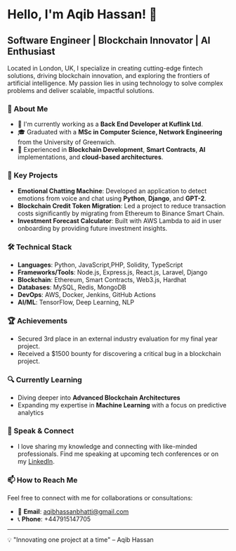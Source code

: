 # Hello, I'm Aqib Hassan! 👋

## Software Engineer | Blockchain Innovator | AI Enthusiast

Located in London, UK, I specialize in creating cutting-edge fintech solutions, driving blockchain innovation, and exploring the frontiers of artificial intelligence. My passion lies in using technology to solve complex problems and deliver scalable, impactful solutions.

### 🌟 About Me

- 🏢 I'm currently working as a **Back End Developer at Kuflink Ltd**.
- 🎓 Graduated with a **MSc in Computer Science, Network Engineering** from the University of Greenwich.
- 💼 Experienced in **Blockchain Development**, **Smart Contracts**, **AI** implementations, and **cloud-based architectures**.

### 🚀 Key Projects

- **Emotional Chatting Machine**: Developed an application to detect emotions from voice and chat using **Python**, **Django**, and **GPT-2**.
- **Blockchain Credit Token Migration**: Led a project to reduce transaction costs significantly by migrating from Ethereum to Binance Smart Chain.
- **Investment Forecast Calculator**: Built with AWS Lambda to aid in user onboarding by providing future investment insights.

### 🛠️ Technical Stack

- **Languages**: Python, JavaScript,PHP, Solidity, TypeScript
- **Frameworks/Tools**: Node.js, Express.js, React.js, Laravel, Django
- **Blockchain**: Ethereum, Smart Contracts, Web3.js, Hardhat
- **Databases**: MySQL, Redis, MongoDB
- **DevOps**: AWS, Docker, Jenkins, GitHub Actions
- **AI/ML**: TensorFlow, Deep Learning, NLP

### 🏆 Achievements

- Secured 3rd place in an external industry evaluation for my final year project.
- Received a $1500 bounty for discovering a critical bug in a blockchain project.

### 🔍 Currently Learning

- Diving deeper into **Advanced Blockchain Architectures**
- Expanding my expertise in **Machine Learning** with a focus on predictive analytics

### 📢 Speak & Connect

- I love sharing my knowledge and connecting with like-minded professionals. Find me speaking at upcoming tech conferences or on my [LinkedIn](https://www.linkedin.com/in/aqib-hassan-325858187).

### 📫 How to Reach Me

Feel free to connect with me for collaborations or consultations:
- 📧 **Email**: aqibhassanbhatti@gmail.com
- 📞 **Phone**: +447915147705

---
💡 "Innovating one project at a time" – Aqib Hassan

